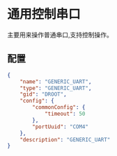 # 通用控制串口
主要用来操作普通串口,支持控制操作。

## 配置
```json
{
    "name": "GENERIC_UART",
    "type": "GENERIC_UART",
    "gid": "DROOT",
    "config": {
        "commonConfig": {
            "timeout": 50
        },
        "portUuid": "COM4"
    },
    "description": "GENERIC_UART"
}
```